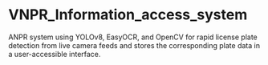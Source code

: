 # VNPR_Information_access_system
ANPR system using YOLOv8, EasyOCR, and OpenCV for rapid license plate detection from live camera feeds and stores the corresponding plate data in a user-accessible interface.
